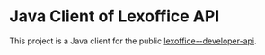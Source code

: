 # Java Client of Lexoffice API

This project is a Java client for the public [lexoffice--developer-api](https://developers.lexoffice.io/s). 